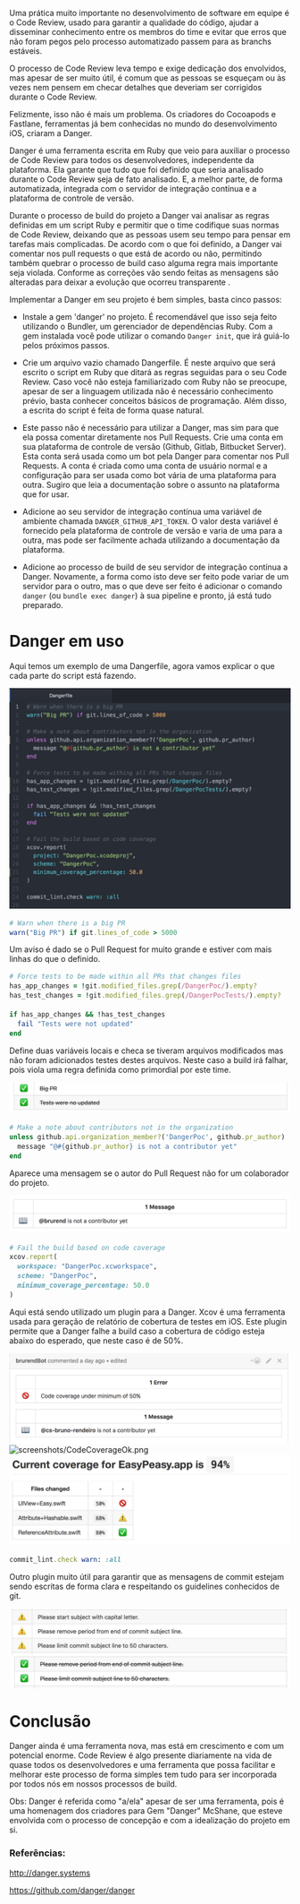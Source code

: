 Uma prática muito importante no desenvolvimento de software em equipe é o Code Review, usado para garantir a qualidade do código, ajudar a disseminar conhecimento entre os membros do time e evitar que erros que não foram pegos pelo processo automatizado passem para as branchs estáveis.

O processo de Code Review leva tempo e exige dedicação dos envolvidos, mas apesar de ser muito útil, é comum que as pessoas se esqueçam ou às vezes nem pensem em checar detalhes que deveriam ser corrigidos durante o Code Review.

Felizmente, isso não é mais um problema. Os criadores do Cocoapods e Fastlane, ferramentas já bem conhecidas no mundo do desenvolvimento iOS, criaram a Danger.

Danger é uma ferramenta escrita em Ruby que veio para auxiliar o processo de Code Review para todos os desenvolvedores, independente da plataforma. Ela garante que tudo que foi definido que seria analisado durante o Code Review seja de fato analisado. E, a melhor parte, de forma automatizada, integrada com o servidor de integração contínua e a plataforma de controle de versão.

Durante o processo de build do projeto a Danger vai analisar as regras definidas em um script Ruby e permitir que o time codifique suas normas de Code Review, deixando que as pessoas usem seu tempo para pensar em tarefas mais complicadas. De acordo com o que foi definido, a Danger vai comentar nos pull requests o que está de acordo ou não, permitindo também quebrar o processo de build caso alguma regra mais importante seja violada. Conforme as correções vão sendo feitas as mensagens são alteradas para deixar a evolução que ocorreu transparente .

Implementar a Danger em seu projeto é bem simples, basta cinco passos:

- Instale a gem 'danger' no projeto. É recomendável que isso seja feito utilizando o Bundler, um gerenciador de dependências Ruby. Com a gem instalada você pode utilizar o comando `Danger init`, que irá guiá-lo pelos próximos passos.

- Crie um arquivo vazio chamado Dangerfile. É neste arquivo que será escrito o script em Ruby que ditará as regras seguidas para o seu Code Review. Caso você não esteja familiarizado com Ruby não se preocupe, apesar de ser a linguagem utilizada não é necessário conhecimento prévio, basta conhecer conceitos básicos de programação. Além disso, a escrita do script é feita de forma quase natural.

- Este passo não é necessário para utilizar a Danger, mas sim para que ela possa comentar diretamente nos Pull Requests. Crie uma conta em sua plataforma de controle de versão (Github, Gitlab, Bitbucket Server). Esta conta será usada como um bot pela Danger para comentar nos Pull Requests.
A conta é criada como uma conta de usuário normal e a configuração para ser usada como bot vária de uma plataforma para outra. Sugiro que leia a documentação sobre o assunto na plataforma que for usar.

- Adicione ao seu servidor de integração contínua uma variável de ambiente chamada `DANGER_GITHUB_API_TOKEN`. O valor desta variável é fornecido pela plataforma de controle de versão e varia de uma para a outra, mas pode ser facilmente achada utilizando a documentação da plataforma.

- Adicione ao processo de build de seu servidor de integração contínua a Danger. Novamente, a forma como isto deve ser feito pode variar de um servidor para o outro, mas o que deve ser feito é adicionar o comando `danger` (ou `bundle exec danger`) à sua pipeline e pronto, já está tudo preparado.

# Danger em uso

Aqui temos um exemplo de uma Dangerfile, agora vamos explicar o que cada parte do script está fazendo.

![screenshots/Dangerfile.png](screenshots/Dangerfile.png)

```Ruby
# Warn when there is a big PR
warn("Big PR") if git.lines_of_code > 5000
```
Um aviso é dado se o Pull Request for muito grande e estiver com mais linhas do que o definido.

```Ruby
# Force tests to be made within all PRs that changes files
has_app_changes = !git.modified_files.grep(/DangerPoc/).empty?
has_test_changes = !git.modified_files.grep(/DangerPocTests/).empty?

if has_app_changes && !has_test_changes
  fail "Tests were not updated"
end
```
Define duas variáveis locais e checa se tiveram arquivos modificados mas não foram adicionados testes destes arquivos. Neste caso a build irá falhar, pois viola uma regra definida como primordial por este time.

![screenshots/PR_Tests.png](screenshots/PR_Tests.png)

```Ruby
# Make a note about contributors not in the organization
unless github.api.organization_member?('DangerPoc', github.pr_author)
  message "@#{github.pr_author} is not a contributor yet"
end
```
Aparece uma mensagem se o autor do Pull Request não for um colaborador do projeto.

![screenshots/Contributor.png](screenshots/Contributor.png)

```Ruby
# Fail the build based on code coverage
xcov.report(
  workspace: "DangerPoc.xcworkspace",
  scheme: "DangerPoc",
  minimum_coverage_percentage: 50.0
)
```
Aqui está sendo utilizado um plugin para a Danger. Xcov é uma ferramenta usada para geração de relatório de cobertura de testes em iOS.
Este plugin permite que a Danger falhe a build caso a cobertura de código esteja abaixo do esperado, que neste caso é de 50%.

![screenshots/Contributor_CodeCoverageUnder.png](screenshots/Contributor_CodeCoverageUnder.png)
![screenshots/CodeCoverageOk.png](screenshots/CCodeCoverageOk.png)
![screenshots/Xcov.png](screenshots/Xcov.png)

```Ruby
commit_lint.check warn: :all
```
Outro plugin muito útil para garantir que as mensagens de commit estejam sendo escritas de forma clara e respeitando os guidelines conhecidos de git.

![screenshots/CommitLintWarning.png](screenshots/CommitLintWarning.png)
![screenshots/CommitLintOk.png](screenshots/CommitLintOk.png)

# Conclusão

Danger ainda é uma ferramenta nova, mas está em crescimento e com um potencial enorme. Code Review é algo presente diariamente na vida de quase todos os desenvolvedores e uma ferramenta que possa facilitar e melhorar este processo de forma simples tem tudo para ser incorporada por todos nós em nossos processos de build.

Obs: Danger é referida como "a/ela" apesar de ser uma ferramenta, pois é uma homenagem dos criadores para Gem "Danger" McShane, que esteve envolvida com o processo de concepção e com a idealização do projeto em si.

### Referências:

http://danger.systems

https://github.com/danger/danger
